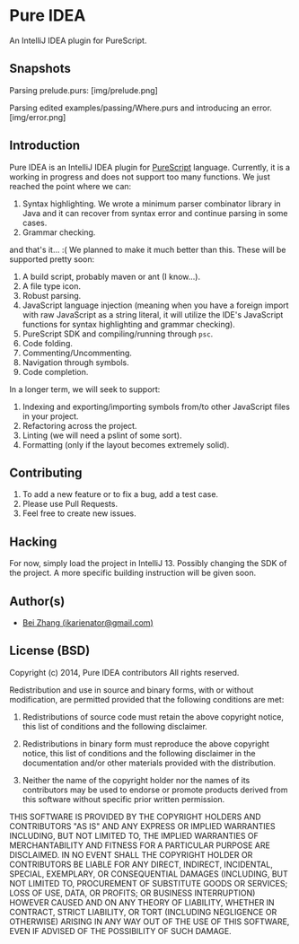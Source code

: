 Pure IDEA
=========
An IntelliJ IDEA plugin for PureScript.

Snapshots
---------
Parsing prelude.purs:
[img/prelude.png]

Parsing edited examples/passing/Where.purs and introducing an error.
[img/error.png]

Introduction
------------

Pure IDEA is an IntelliJ IDEA plugin for [PureScript](https://github.com/purescript/purescript) language.
Currently, it is a working in progress and does not support too many functions. We just reached the point where
we can:

1. Syntax highlighting. We wrote a minimum parser combinator library in Java and it can recover from syntax error 
and continue parsing in some cases.
1. Grammar checking.

and that's it... :( We planned to make it much better than this. These will be supported pretty soon:

1. A build script, probably maven or ant (I know...).
1. A file type icon.
1. Robust parsing.
1. JavaScript language injection (meaning when you have a foreign import with raw JavaScript as a string literal,
it will utilize the IDE's JavaScript functions for syntax highlighting and grammar checking).
1. PureScript SDK and compiling/running through `psc`.
1. Code folding.
1. Commenting/Uncommenting.
1. Navigation through symbols.
1. Code completion.

In a longer term, we will seek to support:

1. Indexing and exporting/importing symbols from/to other JavaScript files in your project.
1. Refactoring across the project.
1. Linting (we will need a pslint of some sort).
1. Formatting (only if the layout becomes extremely solid).

Contributing
------------

1. To add a new feature or to fix a bug, add a test case.
2. Please use Pull Requests.
3. Feel free to create new issues.


Hacking
-------
For now, simply load the project in IntelliJ 13. Possibly changing the SDK of the project. A more specific building
instruction will be given soon.

Author(s)
---------
* [Bei Zhang (ikarienator@gmail.com)](https://github.com/ikarienator)

License (BSD)
-------------

Copyright (c) 2014, Pure IDEA contributors
All rights reserved.

Redistribution and use in source and binary forms, with or without modification, are permitted provided that the
following conditions are met:

1. Redistributions of source code must retain the above copyright notice, this list of conditions and the following
disclaimer.

2. Redistributions in binary form must reproduce the above copyright notice, this list of conditions and the
following disclaimer in the documentation and/or other materials provided with the distribution.

3. Neither the name of the copyright holder nor the names of its contributors may be used to endorse or promote
products derived from this software without specific prior written permission.

THIS SOFTWARE IS PROVIDED BY THE COPYRIGHT HOLDERS AND CONTRIBUTORS "AS IS" AND ANY EXPRESS OR IMPLIED WARRANTIES
INCLUDING, BUT NOT LIMITED TO, THE IMPLIED WARRANTIES OF MERCHANTABILITY AND FITNESS FOR A PARTICULAR PURPOSE ARE
DISCLAIMED. IN NO EVENT SHALL THE COPYRIGHT HOLDER OR CONTRIBUTORS BE LIABLE FOR ANY DIRECT, INDIRECT, INCIDENTAL,
SPECIAL, EXEMPLARY, OR CONSEQUENTIAL DAMAGES (INCLUDING, BUT NOT LIMITED TO, PROCUREMENT OF SUBSTITUTE GOODS OR
SERVICES; LOSS OF USE, DATA, OR PROFITS; OR BUSINESS INTERRUPTION) HOWEVER CAUSED AND ON ANY THEORY OF LIABILITY,
WHETHER IN CONTRACT, STRICT LIABILITY, OR TORT (INCLUDING NEGLIGENCE OR OTHERWISE) ARISING IN ANY WAY OUT OF THE
USE OF THIS SOFTWARE, EVEN IF ADVISED OF THE POSSIBILITY OF SUCH DAMAGE.
